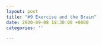 ```yaml
---
layout: post
title: "#9 Exercise and the Brain"
date: 2020-09-08 18:30:00 +0000
categories: ''

---
```

